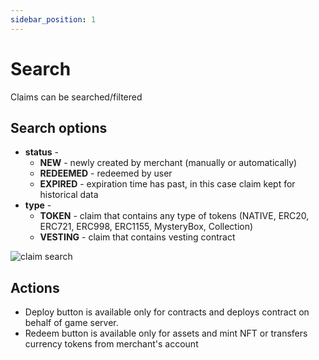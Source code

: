 ```yaml
---
sidebar_position: 1
---
```


# Search

Claims can be searched/filtered

## Search options

- **status** -
    - **NEW** - newly created by merchant (manually or automatically)
    - **REDEEMED** - redeemed by user
    - **EXPIRED** - expiration time has past, in this case claim kept for historical data
- **type** -
    - **TOKEN** - claim that contains any type of tokens (NATIVE, ERC20, ERC721, ERC998, ERC1155, MysteryBox, Collection)
    - **VESTING** - claim that contains vesting contract

![claim search](/img/market/mechanics-simple/claim/claim_search.png)

## Actions

- Deploy button is available only for contracts and deploys contract on behalf of game server.
- Redeem button is available only for assets and mint NFT or transfers currency tokens from merchant's account
